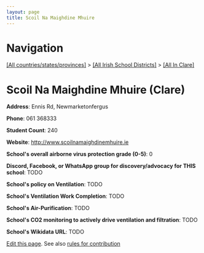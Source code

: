 ```yaml
---
layout: page
title: Scoil Na Maighdine Mhuire
---
```

# Navigation

[[All countries/states/provinces]](../../..) > [[All Irish School Districts]](../..) > [[All In Clare]](..)

# Scoil Na Maighdine Mhuire (Clare)

**Address**: Ennis Rd, Newmarketonfergus

**Phone**: 061 368333

**Student Count**: 240

**Website**: <http://www.scoilnamaighdinemhuire.ie>

**School's overall airborne virus protection grade (0-5)**: 0

**Discord, Facebook, or WhatsApp group for discovery/advocacy for THIS school**: TODO

**School's policy on Ventilation**: TODO

**School's Ventilation Work Completion**: TODO

**School's Air-Purification**: TODO

**School's CO2 monitoring to actively drive ventilation and filtration**: TODO

**School's Wikidata URL**: TODO


[Edit this page](https://github.com/ventilate-schools/Ireland/edit/main/./Clare/Scoil_Na_Maighdine_Mhuire.md). See also [rules for contribution](../../../contribution-rules/)